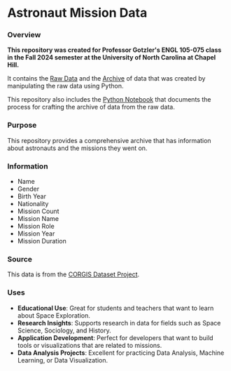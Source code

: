 # Astronaut Mission Data

### **Overview**

**This repository was created for Professor Gotzler's ENGL 105-075 class in the Fall 2024 semester at the University of North Carolina at Chapel Hill.**

It contains the [Raw Data](https://github.com/AneeshSudigala1234/Astronaut-Mission-Data/blob/main/Data/raw_data.csv) and the [Archive](https://github.com/AneeshSudigala1234/Astronaut-Mission-Data/blob/main/Data/final_data.csv) of data that was created by manipulating the raw data using Python. 

This repository also includes the [Python Notebook](https://github.com/AneeshSudigala1234/Astronaut-Mission-Data/blob/main/processdocumentation.ipynb) that documents the process for crafting the archive of data from the raw data.

### **Purpose**

This repository provides a comprehensive archive that has information about astronauts and the missions they went on.

### **Information**

- Name
- Gender
- Birth Year
- Nationality
- Mission Count
- Mission Name
- Mission Role
- Mission Year
- Mission Duration

### **Source**

This data is from the [CORGIS Dataset Project](https://corgis-edu.github.io/corgis/csv/astronauts/).

### **Uses**

- **Educational Use**: Great for students and teachers that want to learn about Space Exploration.  
- **Research Insights**: Supports research in data for fields such as Space Science, Sociology, and History.  
- **Application Development**: Perfect for developers that want to build tools or visualizations that are related to missions.  
- **Data Analysis Projects**: Excellent for practicing Data Analysis, Machine Learning, or Data Visualization.



